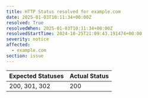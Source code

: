 ```yaml
---
title: HTTP Status resolved for example.com
date: 2025-01-03T10:11:34+00:00Z
resolved: True
resolvedWhen: 2025-01-03T10:11:34+00:00Z
resolvedStartTime: 2024-10-25T21:09:43.191474+00:00
severity: notice
affected:
  - example.com
section: issue
---
```


| Expected Statuses | Actual Status  |
|-------------------|----------------|
| 200, 301, 302 | 200 |

